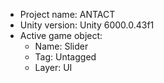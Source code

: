<!-- UNITY CODE ASSIST INSTRUCTIONS START -->
- Project name: ANTACT
- Unity version: Unity 6000.0.43f1
- Active game object:
  - Name: Slider
  - Tag: Untagged
  - Layer: UI
<!-- UNITY CODE ASSIST INSTRUCTIONS END -->